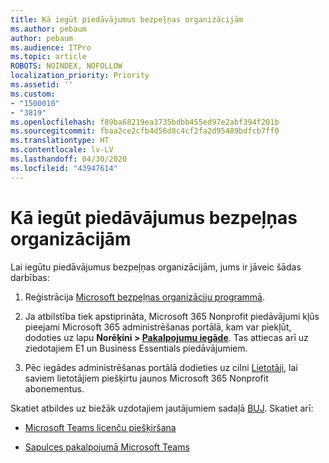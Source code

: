 ```yaml
---
title: Kā iegūt piedāvājumus bezpeļņas organizācijām
ms.author: pebaum
author: pebaum
ms.audience: ITPro
ms.topic: article
ROBOTS: NOINDEX, NOFOLLOW
localization_priority: Priority
ms.assetid: ''
ms.custom:
- "1500010"
- "3819"
ms.openlocfilehash: f89ba68219ea3735bdbb455ed97e2abf394f201b
ms.sourcegitcommit: fbaa2ce2cfb4d56d8c4cf2fa2d95489bdfcb7ff0
ms.translationtype: HT
ms.contentlocale: lv-LV
ms.lasthandoff: 04/30/2020
ms.locfileid: "43947614"
---
```

# <a name="how-to-get-nonprofit-offers"></a>Kā iegūt piedāvājumus bezpeļņas organizācijām

Lai iegūtu piedāvājumus bezpeļņas organizācijām, jums ir jāveic šādas darbības:

1. Reģistrācija [Microsoft bezpeļņas organizāciju programmā](https://go.microsoft.com/fwlink/p/?linkid=2008962).

2. Ja atbilstība tiek apstiprināta, Microsoft 365 Nonprofit piedāvājumi kļūs pieejami Microsoft 365 administrēšanas portālā, kam var piekļūt, dodoties uz lapu **Norēķini > [Pakalpojumu iegāde](https://go.microsoft.com/fwlink/p/?linkid=868433)**. Tas attiecas arī uz ziedotajiem E1 un Business Essentials piedāvājumiem.

3. Pēc iegādes administrēšanas portālā dodieties uz cilni [Lietotāji](https://admin.microsoft.com/Adminportal/Home#/users), lai saviem lietotājiem piešķirtu jaunos Microsoft 365 Nonprofit abonementus.

Skatiet atbildes uz biežāk uzdotajiem jautājumiem sadaļā [BUJ](https://www.microsoft.com/microsoft-365/nonprofit/office-365-nonprofit#coreui-heading-67lnrlz). Skatiet arī:

- [Microsoft Teams licenču piešķiršana](https://docs.microsoft.com/MicrosoftTeams/assign-teams-licenses)

- [Sapulces pakalpojumā Microsoft Teams](https://docs.microsoft.com/MicrosoftTeams/tutorial-meetings-in-teams)
